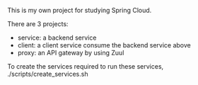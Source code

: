 This is my own project for studying Spring Cloud. 

There are 3 projects:
- service: a backend service
- client: a client service consume the backend service above
- proxy: an API gateway by using Zuul

To create the services required to run these services, 
./scripts/create_services.sh


